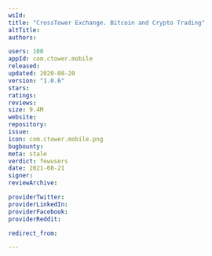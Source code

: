 ```yaml
---
wsId: 
title: "CrossTower Exchange. Bitcoin and Crypto Trading"
altTitle: 
authors:

users: 100
appId: com.ctower.mobile
released: 
updated: 2020-08-20
version: "1.0.6"
stars: 
ratings: 
reviews: 
size: 9.4M
website: 
repository: 
issue: 
icon: com.ctower.mobile.png
bugbounty: 
meta: stale
verdict: fewusers
date: 2021-08-21
signer: 
reviewArchive:

providerTwitter: 
providerLinkedIn: 
providerFacebook: 
providerReddit: 

redirect_from:

---
```


